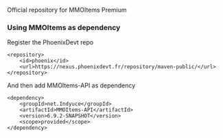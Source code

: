 Official repository for MMOItems Premium

### Using MMOItems as dependency
Register the PhoenixDevt repo
```
<repository>
    <id>phoenix</id>
    <url>https://nexus.phoenixdevt.fr/repository/maven-public/</url>
</repository>
```
And then add MMOItems-API as dependency
```
<dependency>
    <groupId>net.Indyuce</groupId>
    <artifactId>MMOItems-API</artifactId>
    <version>6.9.2-SNAPSHOT</version>
    <scope>provided</scope>
</dependency>
```

